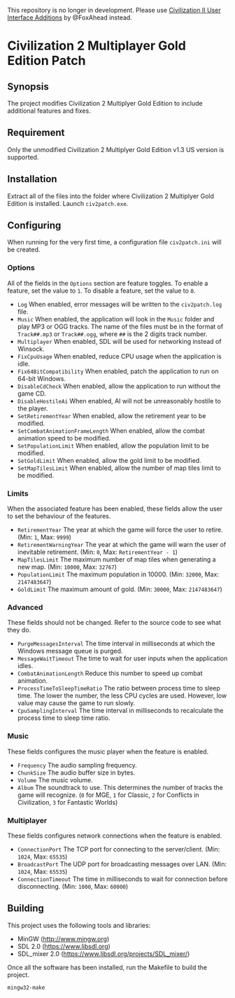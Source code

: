 This repository is no longer in development. Please use [Civilization II User Interface Additions](https://github.com/FoxAhead/Civ2-UI-Additions) by @FoxAhead instead.

# Civilization 2 Multiplayer Gold Edition Patch

## Synopsis

The project modifies Civilization 2 Multiplyer Gold Edition to include additional features and fixes.

## Requirement

Only the unmodified Civilization 2 Multiplyer Gold Edition v1.3 US version is supported.

## Installation

Extract all of the files into the folder where Civilization 2 Multiplyer Gold Edition is installed. Launch `civ2patch.exe`.

## Configuring

When running for the very first time, a configuration file `civ2patch.ini` will be created.

### Options

All of the fields in the `Options` section are feature toggles. To enable a feature, set the value to `1`. To disable a feature, set the value to `0`.

* `Log` When enabled, error messages will be written to the `civ2patch.log` file.
* `Music` When enabled, the application will look in the `Music` folder and play MP3 or OGG tracks. The name of the files must be in the format of `Track##.mp3` or `Track##.ogg`, where `##` is the 2 digits track number.
* `Multiplayer` When enabled, SDL will be used for networking instead of Winsock.
* `FixCpuUsage` When enabled, reduce CPU usage when the application is idle.
* `Fix64BitCompatibility` When enabled, patch the application to run on 64-bit Windows.
* `DisableCdCheck` When enabled, allow the application to run without the game CD.
* `DisableHostileAi` When enabled, AI will not be unreasonably hostile to the player.
* `SetRetirementYear` When enabled, allow the retirement year to be modified.
* `SetCombatAnimationFrameLength` When enabled, allow the combat animation speed to be modified.
* `SetPopulationLimit` When enabled, allow the population limit to be modified.
* `SetGoldLimit` When enabled, allow the gold limit to be modified.
* `SetMapTilesLimit` When enabled, allow the number of map tiles limit to be modified.

### Limits

When the associated feature has been enabled, these fields allow the user to set the behaviour of the features.

* `RetirementYear` The year at which the game will force the user to retire. (Min: `1`, Max: `9999`)
* `RetirementWarningYear` The year at which the game will warn the user of inevitable retirement. (Min: `0`, Max: `RetirementYear - 1`)
* `MapTilesLimit` The maximum number of map tiles when generating a new map. (Min: `10000`, Max: `32767`)
* `PopulationLimit` The maximum population in 10000. (Min: `32000`, Max: `2147483647`)
* `GoldLimit` The maximum amount of gold. (Min: `30000`, Max: `2147483647`)

### Advanced

These fields should not be changed. Refer to the source code to see what they do.

* `PurgeMessagesInterval` The time interval in milliseconds at which the Windows message queue is purged.
* `MessageWaitTimeout` The time to wait for user inputs when the application idles.
* `CombatAnimationLength` Reduce this number to speed up combat animation.
* `ProcessTimeToSleepTimeRatio` The ratio between process time to sleep time. The lower the number, the less CPU cycles are used. However, low value may cause the game to run slowly.
* `CpuSamplingInterval` The time interval in milliseconds to recalculate the process time to sleep time ratio.

### Music

These fields configures the music player when the feature is enabled.

* `Frequency` The audio sampling frequency.
* `ChunkSize` The audio buffer size in bytes.
* `Volume` The music volume.
* `Album` The soundtrack to use. This determines the number of tracks the game will recognize. (`0` for MGE, `1` for Classic, `2` for Conflicts in Civilization, `3` for Fantastic Worlds)

### Multiplayer

These fields configures network connections when the feature is enabled.

* `ConnectionPort` The TCP port for connecting to the server/client. (Min: `1024`, Max: `65535`)
* `BroadcastPort` The UDP port for broadcasting messages over LAN. (Min: `1024`, Max: `65535`)
* `ConnectionTimeout` The time in milliseconds to wait for connection before disconnecting. (Min: `1000`, Max: `60000`)

## Building

This project uses the following tools and libraries:

* MinGW (http://www.mingw.org)
* SDL 2.0 (https://www.libsdl.org)
* SDL_mixer 2.0 (https://www.libsdl.org/projects/SDL_mixer/)

Once all the software has been installed, run the Makefile to build the project.

`mingw32-make`
